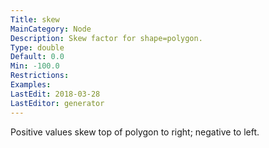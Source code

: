 ```yaml
---
Title: skew
MainCategory: Node
Description: Skew factor for shape=polygon.
Type: double
Default: 0.0
Min: -100.0
Restrictions: 
Examples: 
LastEdit: 2018-03-28
LastEditor: generator
---
```


Positive values skew top of polygon to right; negative to left.
